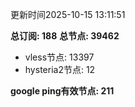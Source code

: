 更新时间2025-10-15 13:11:51

**总订阅: 188**
**总节点: 39462**
- vless节点: 13397
- hysteria2节点: 12

**google ping有效节点: 211**
